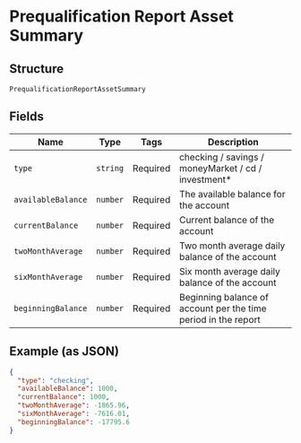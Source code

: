 
# Prequalification Report Asset Summary

## Structure

`PrequalificationReportAssetSummary`

## Fields

| Name | Type | Tags | Description |
|  --- | --- | --- | --- |
| `type` | `string` | Required | checking / savings / moneyMarket / cd / investment* |
| `availableBalance` | `number` | Required | The available balance for the account |
| `currentBalance` | `number` | Required | Current balance of the account |
| `twoMonthAverage` | `number` | Required | Two month average daily balance of the account |
| `sixMonthAverage` | `number` | Required | Six month average daily balance of the account |
| `beginningBalance` | `number` | Required | Beginning balance of account per the time period in the report |

## Example (as JSON)

```json
{
  "type": "checking",
  "availableBalance": 1000,
  "currentBalance": 1000,
  "twoMonthAverage": -1865.96,
  "sixMonthAverage": -7616.01,
  "beginningBalance": -17795.6
}
```

